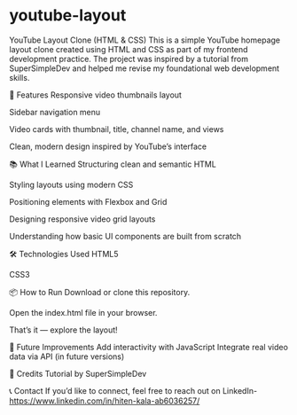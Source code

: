 # youtube-layout
YouTube Layout Clone (HTML & CSS)
This is a simple YouTube homepage layout clone created using HTML and CSS as part of my frontend development practice. The project was inspired by a tutorial from SuperSimpleDev and helped me revise my foundational web development skills.

📌 Features
Responsive video thumbnails layout

Sidebar navigation menu

Video cards with thumbnail, title, channel name, and views

Clean, modern design inspired by YouTube’s interface

📚 What I Learned
Structuring clean and semantic HTML

Styling layouts using modern CSS

Positioning elements with Flexbox and Grid

Designing responsive video grid layouts

Understanding how basic UI components are built from scratch

🛠️ Technologies Used
HTML5

CSS3

📦 How to Run
Download or clone this repository.

Open the index.html file in your browser.

That’s it — explore the layout!

🎯 Future Improvements
Add interactivity with JavaScript
Integrate real video data via API (in future versions)

📑 Credits
Tutorial by SuperSimpleDev

📞 Contact
If you’d like to connect, feel free to reach out on LinkedIn- https://www.linkedin.com/in/hiten-kala-ab6036257/
